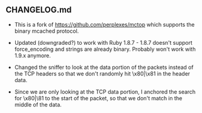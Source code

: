 CHANGELOG.md
----
* This is a fork of https://github.com/perplexes/mctop which supports
  the binary mcached protocol.

* Updated (downgraded?) to work with Ruby 1.8.7 - 1.8.7 doesn't support
  force_encoding and strings are already binary. Probably won't work with
  1.9.x anymore.

* Changed the sniffer to look at the data portion of the packets
  instead of the TCP headers so that we don't randomly hit \x80|\x81
  in the header data.

* Since we are only looking at the TCP data portion, I anchored the
  search for \x80|\81 to the start of the packet, so that we don't
  match in the middle of the data.
